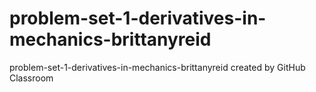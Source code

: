 # problem-set-1-derivatives-in-mechanics-brittanyreid
problem-set-1-derivatives-in-mechanics-brittanyreid created by GitHub Classroom
